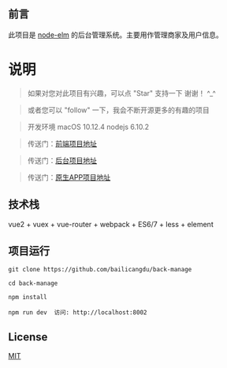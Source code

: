 ## 前言
此项目是 [node-elm](https://github.com/bailicangdu/node-elm) 的后台管理系统。主要用作管理商家及用户信息。


# 说明

>  如果对您对此项目有兴趣，可以点 "Star" 支持一下 谢谢！ ^_^

>  或者您可以 "follow" 一下，我会不断开源更多的有趣的项目

>  开发环境 macOS 10.12.4  nodejs 6.10.2

>  传送门：[前端项目地址](https://github.com/bailicangdu/vue2-elm)

>  传送门：[后台项目地址](https://github.com/bailicangdu/node-elm)

>  传送门：[原生APP项目地址](https://github.com/bailicangdu/RN-elm)


## 技术栈

vue2 + vuex + vue-router + webpack + ES6/7 + less + element


## 项目运行


```
git clone https://github.com/bailicangdu/back-manage

cd back-manage

npm install

npm run dev  访问: http://localhost:8002

```

## License

[MIT](https://mit-license.org/)